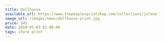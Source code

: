 ```yaml
---
title: Dollhouse
available_url: https://www.thepeoplesprintshop.com/collections/jolene-lai
image_url: /images/news/dollhouse-print.jpg
price: $45
date: 2018-05-03 01:00:00
tags: store print 
---
```

